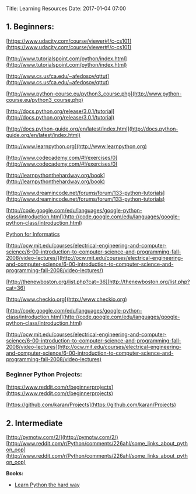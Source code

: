 Title: Learning Resources
Date: 2017-01-04 07:00

## 1. Beginners:

[https://www.udacity.com/course/viewer#!/c-cs101](https://www.udacity.com/course/viewer#!/c-cs101)  

[http://www.tutorialspoint.com/python/index.html](http://www.tutorialspoint.com/python/index.html)  

[http://www.cs.usfca.edu/~afedosov/qttut](http://www.cs.usfca.edu/~afedosov/qttut)  

[http://www.python-course.eu/python3_course.php](http://www.python-course.eu/python3_course.php)

[http://docs.python.org/release/3.0.1/tutorial](http://docs.python.org/release/3.0.1/tutorial)

[http://docs.python-guide.org/en/latest/index.html](http://docs.python-guide.org/en/latest/index.html)  

[http://www.learnpython.org](http://www.learnpython.org)  

[http://www.codecademy.com/#!/exercises/0](http://www.codecademy.com/#!/exercises/0)

[http://learnpythonthehardway.org/book](http://learnpythonthehardway.org/book)

[http://www.dreamincode.net/forums/forum/133-python-tutorials](http://www.dreamincode.net/forums/forum/133-python-tutorials)

[http://code.google.com/edu/languages/google-python-class/introduction.html](http://code.google.com/edu/languages/google-python-class/introduction.html)

[Python for Informatics](http://www.py4inf.com)  

[http://ocw.mit.edu/courses/electrical-engineering-and-computer-science/6-00-introduction-to-computer-science-and-programming-fall-2008/video-lectures/](http://ocw.mit.edu/courses/electrical-engineering-and-computer-science/6-00-introduction-to-computer-science-and-programming-fall-2008/video-lectures/)  

[http://thenewboston.org/list.php?cat=36](http://thenewboston.org/list.php?cat=36)

[http://www.checkio.org](http://www.checkio.org)

[http://code.google.com/edu/languages/google-python-class/introduction.html](http://code.google.com/edu/languages/google-python-class/introduction.html)

[http://ocw.mit.edu/courses/electrical-engineering-and-computer-science/6-00-introduction-to-computer-science-and-programming-fall-2008/video-lectures](http://ocw.mit.edu/courses/electrical-engineering-and-computer-science/6-00-introduction-to-computer-science-and-programming-fall-2008/video-lectures)

### Beginner Python Projects:
[https://www.reddit.com/r/beginnerprojects](https://www.reddit.com/r/beginnerprojects)  

[https://github.com/karan/Projects](https://github.com/karan/Projects)

## 2. Intermediate 
[http://pymotw.com/2/](http://pymotw.com/2/)  
[http://www.reddit.com/r/Python/comments/226ahl/some_links_about_python_oop](http://www.reddit.com/r/Python/comments/226ahl/some_links_about_python_oop)

**Books:**  
- [Learn Python the hard way](http://learnpythonthehardway.org)